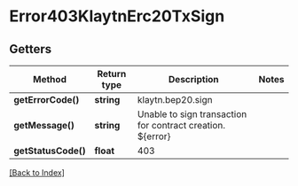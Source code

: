 # Error403KlaytnErc20TxSign

## Getters

Method | Return type | Description | Notes
------------ | ------------- | ------------- | -------------
**getErrorCode()** | **string** | klaytn.bep20.sign |
**getMessage()** | **string** | Unable to sign transaction for contract creation. ${error} |
**getStatusCode()** | **float** | 403 |

[[Back to Index]](../index.md)
